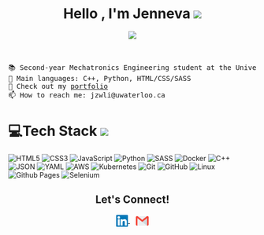 
<h1 align="center"><b>Hello , I'm Jenneva </b><img src="https://media.giphy.com/media/hvRJCLFzcasrR4ia7z/giphy.gif" width="35"></h1>
<!--  -->
<p align="center">
  <a href="https://github.com/DenverCoder1/readme-typing-svg"><img src="https://readme-typing-svg.herokuapp.com?font=Time+New+Roman&color=cyan&size=25&center=true&vCenter=true&width=600&height=100&lines=Mechatronics+Engineering+Student;Robotics,+AI,+and+ML+Enthusiast;"></a>
</p>


<br>

<pre>
📚 Second-year Mechatronics Engineering student at the University of Waterloo
🌟 Main languages: C++, Python, HTML/CSS/SASS
🚀 Check out my <a href = "https://jenneva-li.github.io/website-portfolio/">portfolio</a>
📫 How to reach me: jzwli@uwaterloo.ca
</pre>
# 💻Tech Stack <img src = "https://media2.giphy.com/media/QssGEmpkyEOhBCb7e1/giphy.gif?cid=ecf05e47a0n3gi1bfqntqmob8g9aid1oyj2wr3ds3mg700bl&rid=giphy.gif" width = 32px>

![HTML5](https://img.shields.io/badge/html5-%23E34F26.svg?style=for-the-badge&logo=html5&logoColor=white) ![CSS3](https://img.shields.io/badge/css3-%231572B6.svg?style=for-the-badge&logo=css3&logoColor=white) ![JavaScript](https://img.shields.io/badge/javascript-%23323330.svg?style=for-the-badge&logo=javascript&logoColor=%23F7DF1E) ![Python](https://img.shields.io/badge/python-darkblue.svg?style=for-the-badge&logo=python&logoColor=white) ![SASS](https://img.shields.io/badge/sass-firebrick.svg?style=for-the-badge&logo=sass&logoColor=white)  ![Docker](https://img.shields.io/badge/docker-%230db7ed.svg?style=for-the-badge&logo=docker&logoColor=white)  ![C++](https://img.shields.io/badge/C++%20-%2300599C.svg?style=for-the-badge&logo=c%2B%2B&logoColor=white) ![JSON](https://img.shields.io/badge/JSON-000?logo=json&logoColor=fff&style=for-the-badge) ![YAML](https://img.shields.io/badge/YAML-CB171E?logo=yaml&logoColor=fff&style=for-the-badge) ![AWS](https://img.shields.io/badge/AWS-%23FF9900.svg?logo=amazon-web-services&logoColor=white&style=for-the-badge) ![Kubernetes](https://img.shields.io/badge/Kubernetes-326CE5?logo=kubernetes&logoColor=fff&style=for-the-badge) ![Git](https://img.shields.io/badge/git-%23F05033.svg?style=for-the-badge&logo=git&logoColor=white) ![GitHub](https://img.shields.io/badge/github-%23121011.svg?style=for-the-badge&logo=github&logoColor=white) ![Linux](https://img.shields.io/badge/Linux-FCC624?style=for-the-badge&logo=linux&logoColor=black) ![Github Pages](https://img.shields.io/badge/GitHub%20Pages-%23327FC7.svg?style=for-the-badge&logo=github&logoColor=white) ![Selenium](https://img.shields.io/badge/Selenium-43B02A?logo=selenium&logoColor=fff&style=for-the-badge)
<div align="center">
  <h2><b>Let's Connect! </b></h2>

  <a href="https://www.linkedin.com/in/jenneva-li" target="_blank">
    <img align="center" alt="Jenneva Li | Linkedin" width="24px" src="https://github.com/SatYu26/SatYu26/blob/master/Assets/Linkedin.svg" />
  </a>
  &nbsp;&nbsp;
  
  <a href="mailto:jzwli@uwaterloo.ca">
    <img align="center" alt="Jenneva Li | Gmail" width="26px" src="https://github.com/SatYu26/SatYu26/blob/master/Assets/Gmail.svg" />
  </a>
</div>


